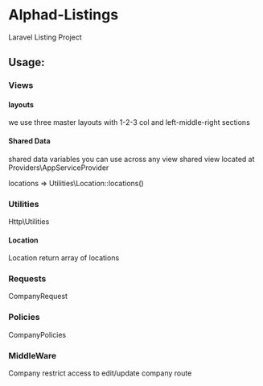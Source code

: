 # Alphad-Listings

Laravel Listing Project
 

## Usage:

### Views

#### layouts

we use three master layouts with 1-2-3 col and
left-middle-right sections   

#### Shared Data 

shared data variables you can use across any view
shared view located at Providers\AppServiceProvider

locations => Utilities\Location::locations()

### Utilities

Http\Utilities

#### Location

Location return array of locations

### Requests

CompanyRequest

### Policies

CompanyPolicies

### MiddleWare

Company restrict access to edit/update company route  

